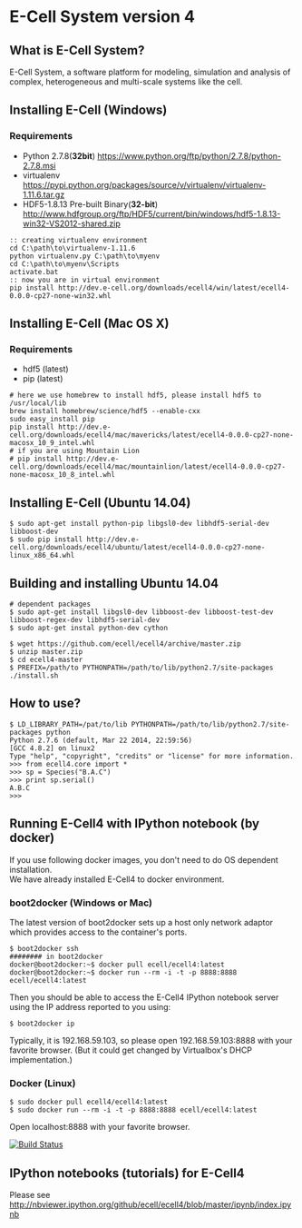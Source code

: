 # E-Cell System version 4 

## What is E-Cell System?

E-Cell System, a software platform for modeling, simulation and analysis of complex, heterogeneous and multi-scale systems like the cell.

## Installing E-Cell (Windows)

### Requirements

- Python 2.7.8(**32bit**) https://www.python.org/ftp/python/2.7.8/python-2.7.8.msi
- virtualenv https://pypi.python.org/packages/source/v/virtualenv/virtualenv-1.11.6.tar.gz
- HDF5-1.8.13 Pre-built Binary(**32-bit**) http://www.hdfgroup.org/ftp/HDF5/current/bin/windows/hdf5-1.8.13-win32-VS2012-shared.zip

```
:: creating virtualenv environment
cd C:\path\to\virtualenv-1.11.6 
python virtualenv.py C:\path\to\myenv
cd C:\path\to\myenv\Scripts
activate.bat
:: now you are in virtual environment
pip install http://dev.e-cell.org/downloads/ecell4/win/latest/ecell4-0.0.0-cp27-none-win32.whl
```

## Installing E-Cell (Mac OS X)

### Requirements

- hdf5 (latest)
- pip (latest)

```shell
# here we use homebrew to install hdf5, please install hdf5 to /usr/local/lib
brew install homebrew/science/hdf5 --enable-cxx
sudo easy_install pip
pip install http://dev.e-cell.org/downloads/ecell4/mac/mavericks/latest/ecell4-0.0.0-cp27-none-macosx_10_9_intel.whl
# if you are using Mountain Lion
# pip install http://dev.e-cell.org/downloads/ecell4/mac/mountainlion/latest/ecell4-0.0.0-cp27-none-macosx_10_8_intel.whl
```

## Installing E-Cell (Ubuntu 14.04)

```shell
$ sudo apt-get install python-pip libgsl0-dev libhdf5-serial-dev libboost-dev
$ sudo pip install http://dev.e-cell.org/downloads/ecell4/ubuntu/latest/ecell4-0.0.0-cp27-none-linux_x86_64.whl
```

## Building and installing Ubuntu 14.04

```shell
# dependent packages
$ sudo apt-get install libgsl0-dev libboost-dev libboost-test-dev libboost-regex-dev libhdf5-serial-dev
$ sudo apt-get instal python-dev cython

$ wget https://github.com/ecell/ecell4/archive/master.zip   
$ unzip master.zip
$ cd ecell4-master
$ PREFIX=/path/to PYTHONPATH=/path/to/lib/python2.7/site-packages ./install.sh
```

## How to use?

```
$ LD_LIBRARY_PATH=/pat/to/lib PYTHONPATH=/path/to/lib/python2.7/site-packages python
Python 2.7.6 (default, Mar 22 2014, 22:59:56) 
[GCC 4.8.2] on linux2
Type "help", "copyright", "credits" or "license" for more information.
>>> from ecell4.core import *
>>> sp = Species("B.A.C")
>>> print sp.serial()
A.B.C
>>> 
```

## Running E-Cell4 with IPython notebook (by docker)

If you use following docker images, you don't need to do OS dependent installation.  
We have already installed E-Cell4 to docker environment.

### boot2docker (Windows or Mac)

The latest version of boot2docker sets up a host only network adaptor which provides access to the container's ports.

```shell
$ boot2docker ssh
######## in boot2docker
docker@boot2docker:~$ docker pull ecell/ecell4:latest
docker@boot2docker:~$ docker run --rm -i -t -p 8888:8888 ecell/ecell4:latest
```

Then you should be able to access the E-Cell4 IPython notebook server using the IP address reported to you using:

```shell
$ boot2docker ip
```

Typically, it is 192.168.59.103, so please open 192.168.59.103:8888 with your favorite browser.
(But it could get changed by Virtualbox's DHCP implementation.)

### Docker (Linux)

```shell
$ sudo docker pull ecell4/ecell4:latest
$ sudo docker run --rm -i -t -p 8888:8888 ecell/ecell4:latest
```

Open localhost:8888 with your favorite browser.


[![Build Status](https://travis-ci.org/ecell/ecell4.svg?branch=master)](https://travis-ci.org/ecell/ecell4)


## IPython notebooks (tutorials) for E-Cell4

Please see http://nbviewer.ipython.org/github/ecell/ecell4/blob/master/ipynb/index.ipynb
